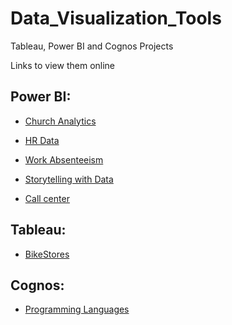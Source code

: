 # Data_Visualization_Tools

Tableau, Power BI and Cognos Projects

Links to view them online

## Power BI:

- [Church Analytics](https://drive.google.com/drive/folders/1q3o4oSh252oXgUzFZJKAmbOHtN91FXKE?usp=sharing)
  
- [HR Data](https://drive.google.com/drive/folders/1426kuUayuCFoOIVal7EJboVwK3iDrmGD?usp=sharing)

- [Work Absenteeism](https://drive.google.com/drive/folders/1k9gmmBFvxsHRg9DGFdS7ODvuHdyLwzhT?usp=sharing)

- [Storytelling with Data](https://drive.google.com/drive/folders/1BTXDLJsNsi384ERcDmjnrQ4BqudO8eu9?usp=drive_link)

- [Call center](https://drive.google.com/drive/folders/1VBJO6egceoGVEM7AODtdwuFOxFpeJOcG?usp=drive_link)

## Tableau:

- [BikeStores](https://public.tableau.com/app/profile/gabriel.villasmil/viz/BikeStores_Gabriel/Dashboard1)

## Cognos:

- [Programming Languages](https://eu-gb.dataplatform.cloud.ibm.com/dashboards/862edccf-4df7-4ad6-a3e0-b1b2b9761734/view/6e33bc080c8d2cca57fdbde407cc7d032b35220fbabb870581847b490a687697a9681a96c8294b5d8e445132fabe415b9d)


